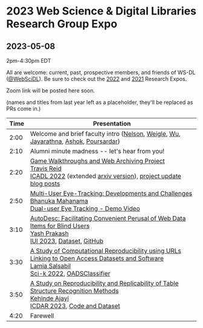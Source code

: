 # 2023 Web Science &amp; Digital Libraries Research Group Expo
## 2023-05-08

2pm-4:30pm EDT

All are welcome: current, past, prospective members, and friends of WS-DL ([@WebSciDL](https://twitter.com/WebSciDL)).  Be sure to check out the [2022](https://github.com/oduwsdl/2022-research-expo/) and [2021](https://github.com/oduwsdl/2021-research-expo/) Research Expos.

Zoom link will be posted here soon. 

(names and titles from last year left as a placeholder, they'll be replaced as PRs come in.)

| Time  | Presentation |
| --- | --- |
| 2:00  | Welcome and brief faculty intro ([Nelson](https://twitter.com/phonedude_mln), [Weigle](https://twitter.com/weiglemc), [Wu](https://twitter.com/fanchyna), [Jayarathna](https://twitter.com/openmaze), [Ashok](https://twitter.com/vikas_daveb), [Poursardar](https://twitter.com/Faryane))  |
| 2:10 | Alumni minute madness -- let's hear from you! |
| 2:20  | [Game Walkthroughs and Web Archiving Project](https://docs.google.com/presentation/d/1IsyRSi3WndeNOUUc4mydgpLA25TAgHUxJzsHcmN6EVE/edit?usp=sharing) <br>[Travis Reid](https://twitter.com/TReid803) <br> [ICADL 2022](https://link.springer.com/chapter/10.1007/978-3-031-21756-2_31) (extended [arxiv version](https://arxiv.org/abs/2211.02188)), [project update blog posts](https://netpreserveblog.wordpress.com/tag/game-walkthroughs/) |
| 2:50 | [Multi-User Eye-Tracking: Developments and Challenges](https://docs.google.com/presentation/d/1QEziWbCLSzwvWnHSooxMW90PLt28imWHcoLyIe7jiVU/edit?usp=sharing) <br> [Bhanuka Mahanama](https://twitter.com/mahanama94) <br> [Dual-user Eye Tracking - Demo Video](https://youtu.be/sI4_YIHtSA0)|
| 3:10 | [AutoDesc: Facilitating Convenient Perusal of Web Data Items for Blind Users](https://docs.google.com/presentation/d/1-SwOljcZH-jWQJgPdF803LkNd07rVKOF/edit?usp=sharing&ouid=113586926287350834421&rtpof=true&sd=true) <br> [Yash Prakash](https://twitter.com/LunaticBugbear) <br> [IUI 2023](https://doi.org/10.1145/3581641.3584049), [Dataset](https://github.com/accessodu/dataset_repository), [GitHub](https://github.com/accessodu/code_repository)
| 3:30 | [A Study of Computational Reproducibility using URLs Linking to Open Access Datasets and Software](https://docs.google.com/presentation/d/1taQiIeztgDI9i8Q62IH4dZwtnL_p9_MzLF6nCOk450c/edit?usp=sharing) <br> [Lamia Salsabil](https://twitter.com/liya_lamia) <br> [Sci-k 2022](https://www.cs.odu.edu/~jwu/downloads/pubs/salsabil-2022-scik/salsabil-2022-scik.pdf), [OADSClassifier](https://github.com/lamps-lab/oadsclassifier) |
| 3:50 | [A Study on Reproducibility and Replicability of Table Structure Recognition Methods](https://docs.google.com/presentation/d/1jt5uxqbv5BvC3ex9TcErv5Y6n2gm9zadgO-VSAjNxaQ/edit?usp=sharing) <br> [Kehinde Ajayi](https://twitter.com/AjayiKehindep) <br> [ICDAR 2023](https://arxiv.org/abs/2304.10439), [Code and Dataset](https://codeocean.com/capsule/6680116/tree) |
| 4:20 | Farewell | 

